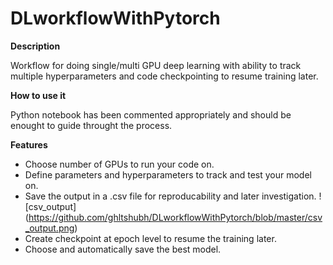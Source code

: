 # DLworkflowWithPytorch

**Description**

Workflow for doing single/multi GPU deep learning with ability to track multiple hyperparameters and code checkpointing to resume training later.

**How to use it**

Python notebook has been commented appropriately and should be enought to guide throught the process.

**Features**
-	Choose number of GPUs to run your code on.
-	Define parameters and hyperparameters to track and test your model on.
-	Save the output in a .csv file for reproducability and later investigation. 
![csv_output] (https://github.com/ghltshubh/DLworkflowWithPytorch/blob/master/csv_output.png) 
-	Create checkpoint at epoch level to resume the training later.
-	Choose and automatically save the best model.

